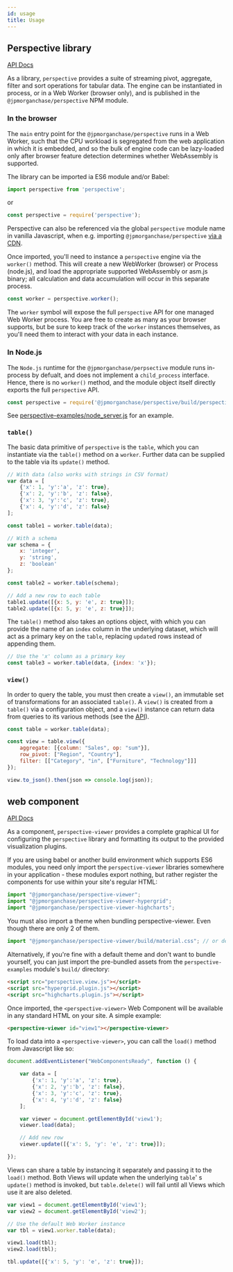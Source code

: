 ```yaml
---
id: usage
title: Usage
---
```


## Perspective library

[API Docs](https://github.com/jpmorganchase/perspective/tree/master/packages/perspective)

As a library, `perspective` provides a suite of streaming pivot, aggregate, filter
and sort operations for tabular data.  The engine can be instantiated in process,
or in a Web Worker (browser only), and is published in the `@jpmorganchase/perspective`
NPM module.

### In the browser

The `main` entry point for the `@jpmorganchase/perspective` runs in a Web 
Worker, such that the CPU workload is segregated from the web application in
which it is embedded, and so the bulk of engine code can be lazy-loaded only 
after browser feature detection determines whether WebAssembly is supported.

The library can be imported ia ES6 module and/or Babel:

```javascript
import perspective from 'perspective';
```

or

```javascript
const perspective = require('perspective');
```

Perspective can also be referenced via the global `perspective` module name in vanilla
Javascript, when e.g. importing `@jpmorganchase/perspective` [via a CDN](https://unpkg.com/@jpmorganchase/perspective-examples@0.2.0-beta.2/build/perspective.js).

Once imported, you'll need to instance a `perspective` engine via the `worker()` 
method.  This will create a new WebWorker (browser) or Process (node.js), and 
load the appropriate supported WebAssembly or asm.js binary; all calculation
and data accumulation will occur in this separate process.

```javascript
const worker = perspective.worker();
```

The `worker` symbol will expose the full `perspective` API for one managed
Web Worker process.  You are free to create as many as your browser supports,
but be sure to keep track of the `worker` instances themselves, as you'll
need them to interact with your data in each instance.

### In Node.js

The `Node.js` runtime for the `@jpmorganchase/perpsective` module runs
in-process by defualt, and does not implement a `child_process` interface.
Hence, there is no `worker()` method, and the module object itself directly
exports the full `perspective` API.

```javascript
const perspective = require('@jpmorganchase/perspective/build/perspective.node.js');
```

See [perspective-examples/node_server.js](https://github.com/jpmorganchase/perspective/blob/master/packages/perspective-examples/src/js/node_server.js)
for an example.

### `table()`

The basic data primitive of `perspective` is the `table`, which you can
instantiate via the `table()` method on a `worker`.  Further data can be
supplied to the table via its `update()` method.

```javascript
// With data (also works with strings in CSV format)
var data = [   
    {'x': 1, 'y':'a', 'z': true},
    {'x': 2, 'y':'b', 'z': false},
    {'x': 3, 'y':'c', 'z': true},
    {'x': 4, 'y':'d', 'z': false}
];

const table1 = worker.table(data);

// With a schema
var schema = {
    x: 'integer',
    y: 'string',
    z: 'boolean'
};

const table2 = worker.table(schema);

// Add a new row to each table
table1.update([{x: 5, y: 'e', z: true}]);
table2.update([{x: 5, y: 'e', z: true}]);
```

The `table()` method also takes an options object, with which you can provide
the name of an `index` column in the underlying dataset, which will act as a
primary key on the `table`, replacing `update`d rows instead of appending them.

```javascript
// Use the 'x' column as a primary key
const table3 = worker.table(data, {index: 'x'});
```

### `view()`

In order to query the table, you must then create a `view()`, an immutable set
of transformations for an associated `table()`.  A `view()` is created from a
`table()` via a configuration object, and a `view()` instance can return data
from queries to its various methods (see the [API](https://github.com/jpmorganchase/perspective/tree/master/packages/perspective)).

```javascript
const table = worker.table(data);

const view = table.view({
    aggregate: [{column: "Sales", op: "sum"}],
    row_pivot: ["Region", "Country"],
    filter: [["Category", "in", ["Furniture", "Technology"]]]
});

view.to_json().then(json => console.log(json));
```
## <perspective-viewer> web component

[API Docs](https://github.com/jpmorganchase/perspective/tree/master/packages/perspective-viewer)

As a component, `perspective-viewer` provides a complete graphical UI for
configuring the `perspective` library and formatting its output to the
provided visualization plugins.

If you are using babel or another build environment which supports ES6 modules,
you need only import the `perspective-viewer` libraries somewhere in your
application - these modules export nothing, but rather register the components
for use within your site's regular HTML:

```javascript
import "@jpmorganchase/perspective-viewer";
import "@jpmorganchase/perspective-viewer-hypergrid";
import "@jpmorganchase/perspective-viewer-highcharts";
```

You must also import a theme when bundling perspective-viewer.  Even though there
are only 2 of them.

```javascript
import "@jpmorganchase/perspective-viewer/build/material.css"; // or default.css
```

Alternatively, if you're fine with a default theme and don't want to bundle yourself,
you can just import the pre-bundled assets from the `perspective-examples` 
module's `build/` directory:

```html 
<script src="perspective.view.js"></script>
<script src="hypergrid.plugin.js"></script>
<script src="highcharts.plugin.js"></script>
```

Once imported, the `<perspective-viewer>` Web Component will be available in 
any standard HTML on your site.  A simple example:

```html
<perspective-viewer id="view1"></perspective-viewer>
```

To load data into a `<perspective-viewer>`, you can call the `load()` method 
from Javascript like so:

```javascript
document.addEventListener("WebComponentsReady", function () {

    var data = [   
        {'x': 1, 'y':'a', 'z': true},
        {'x': 2, 'y':'b', 'z': false},
        {'x': 3, 'y':'c', 'z': true},
        {'x': 4, 'y':'d', 'z': false}
    ];

    var viewer = document.getElementById('view1');
    viewer.load(data);

    // Add new row
    viewer.update([{'x': 5, 'y': 'e', 'z': true}]);

});
```

Views can share a table by instancing it separately and passing it to the
`load()` method.  Both Views will update when the underlying `table`'
s `update()` method is invoked, but `table.delete()` will fail
until all Views which use it are also deleted.

```javascript
var view1 = document.getElementById('view1');
var view2 = document.getElementById('view2');

// Use the default Web Worker instance
var tbl = view1.worker.table(data);

view1.load(tbl);
view2.load(tbl);

tbl.update([{'x': 5, 'y': 'e', 'z': true}]);
```


